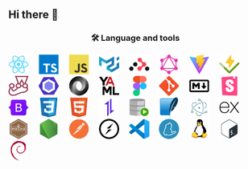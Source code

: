 ## Hi there 👋

<!--
**nhope123/nhope123** is a ✨ _special_ ✨ repository because its `README.md` (this file) appears on your GitHub profile.

Here are some ideas to get you started:

- 🔭 I’m currently working on ...
- 🌱 I’m currently learning ...
- 👯 I’m looking to collaborate on ...
- 🤔 I’m looking for help with ...
- 💬 Ask me about ...
- 📫 How to reach me: ...
- 😄 Pronouns: ...
- ⚡ Fun fact: ...
-->
<h3 align="center">🛠 Language and tools</h3>
<!--  -->
<div align="left">
  <!-- React -->
<img alt="react-icon" height="40" src="https://github.com/devicons/devicon/blob/v2.16.0/icons/react/react-original.svg" title="React"  />
<img width="12" />

<!-- Typescript -->
<img alt="typescript-icon" height="40" src="https://github.com/devicons/devicon/blob/v2.16.0/icons/typescript/typescript-original.svg" title="Typescript"  />
<img width="12" />

<!-- Javascript -->
<img alt="javascript-icon" height="40" src="https://github.com/devicons/devicon/blob/v2.16.0/icons/javascript/javascript-original.svg" title="Javascript"  />
<img width="12" />

<!-- Materialui -->
<img alt="materialui-icon" height="40" src="https://github.com/devicons/devicon/blob/v2.16.0/icons/materialui/materialui-original.svg" title="Materialui"  />
<img width="12" />

<!-- Reactrouter -->
<img alt="reactrouter-icon" height="40" src="https://github.com/devicons/devicon/blob/v2.16.0/icons/reactrouter/reactrouter-original.svg" title="Reactrouter"  />
<img width="12" />

<!-- Graphql -->
<img alt="graphql-icon" height="40" src="https://github.com/devicons/devicon/blob/v2.16.0/icons/graphql/graphql-plain.svg" title="Graphql"  />
<img width="12" />

<!-- Vitejs -->
<img alt="vitejs-icon" height="40" src="https://github.com/devicons/devicon/blob/v2.16.0/icons/vitejs/vitejs-original.svg" title="Vitejs"  />
<img width="12" />

<!-- Vitest -->
<img alt="vitest-icon" height="40" src="https://github.com/devicons/devicon/blob/v2.16.0/icons/vitest/vitest-original.svg" title="Vitest"  />
<img width="12" />

<!-- Jest -->
<img alt="jest-icon" height="40" src="https://github.com/devicons/devicon/blob/v2.16.0/icons/jest/jest-plain.svg" title="Jest"  />
<img width="12" />

<!-- Eslint -->
<img alt="eslint-icon" height="40" src="https://github.com/devicons/devicon/blob/v2.16.0/icons/eslint/eslint-original.svg" title="Eslint"  />
<img width="12" />

<!-- Json -->
<img alt="json-icon" height="40" src="https://github.com/devicons/devicon/blob/v2.16.0/icons/json/json-original.svg" title="Json"  />
<img width="12" />

<!-- Yaml -->
<img alt="yaml-icon" height="40" src="https://github.com/devicons/devicon/blob/v2.16.0/icons/yaml/yaml-original.svg" title="Yaml"  />
<img width="12" />

<!-- Figma -->
<img alt="figma-icon" height="40" src="https://github.com/devicons/devicon/blob/v2.16.0/icons/figma/figma-original.svg" title="Figma"  />
<img width="12" />

<!-- Git -->
<img alt="git-icon" height="40" src="https://github.com/devicons/devicon/blob/v2.16.0/icons/git/git-original.svg" title="Git"  />
<img width="12" />

<!-- Markdown -->
<img alt="markdown-icon" height="40" src="https://github.com/devicons/devicon/blob/v2.16.0/icons/markdown/markdown-original.svg" title="Markdown"  />
<img width="12" />

<!-- Storybook -->
<img alt="storybook-icon" height="40" src="https://github.com/devicons/devicon/blob/v2.16.0/icons/storybook/storybook-original.svg" title="Storybook"  />
<img width="12" />

<!-- Bootstrap -->
<img alt="bootstrap-icon" height="40" src="https://github.com/devicons/devicon/blob/v2.16.0/icons/bootstrap/bootstrap-original.svg" title="Bootstrap"  />
<img width="12" />

<!-- Css3 -->
<img alt="css3-icon" height="40" src="https://github.com/devicons/devicon/blob/v2.16.0/icons/css3/css3-original.svg" title="Css3"  />
<img width="12" />

<!-- Html5 -->
<img alt="html5-icon" height="40" src="https://github.com/devicons/devicon/blob/v2.16.0/icons/html5/html5-original.svg" title="Html5"  />
<img width="12" />

<!-- Axios -->
<img alt="axios-icon" height="40" src="https://github.com/devicons/devicon/blob/v2.16.0/icons/axios/axios-plain.svg" title="Axios"  />
<img width="12" />

<!-- Sqldeveloper -->
<img alt="sqldeveloper-icon" height="40" src="https://github.com/devicons/devicon/blob/v2.16.0/icons/sqldeveloper/sqldeveloper-original.svg" title="Sqldeveloper"  />
<img width="12" />

<!-- Sqlite -->
<img alt="sqlite-icon" height="40" src="https://github.com/devicons/devicon/blob/v2.16.0/icons/sqlite/sqlite-original.svg" title="Sqlite"  />
<img width="12" />

<!-- Electron -->
<img alt="electron-icon" height="40" src="https://github.com/devicons/devicon/blob/v2.16.0/icons/electron/electron-original.svg" title="Electron"  />
<img width="12" />

<!-- Express -->
<img alt="express-icon" height="40" src="https://github.com/devicons/devicon/blob/v2.16.0/icons/express/express-original.svg" title="Express"  />
<img width="12" />

<!-- Mocha -->
<img alt="mocha-icon" height="40" src="https://github.com/devicons/devicon/blob/v2.16.0/icons/mocha/mocha-original.svg" title="Mocha"  />
<img width="12" />

<!-- Nodejs -->
<img alt="nodejs-icon" height="40" src="https://github.com/devicons/devicon/blob/v2.16.0/icons/nodejs/nodejs-original.svg" title="Nodejs"  />
<img width="12" />

<!-- Postman -->
<img alt="postman-icon" height="40" src="https://github.com/devicons/devicon/blob/v2.16.0/icons/postman/postman-original.svg" title="Postman"  />
<img width="12" />

<!-- Socketio -->
<img alt="socketio-icon" height="40" src="https://github.com/devicons/devicon/blob/v2.16.0/icons/socketio/socketio-original.svg" title="Socketio"  />
<img width="12" />

<!-- Vscode -->
<img alt="vscode-icon" height="40" src="https://github.com/devicons/devicon/blob/v2.16.0/icons/vscode/vscode-original.svg" title="Vscode"  />
<img width="12" />

<!-- Yarn -->
<img alt="yarn-icon" height="40" src="https://github.com/devicons/devicon/blob/v2.16.0/icons/yarn/yarn-original.svg" title="Yarn"  />
<img width="12" />

<!-- Linux -->
<img alt="linux-icon" height="40" src="https://github.com/devicons/devicon/blob/v2.16.0/icons/linux/linux-original.svg" title="Linux"  />
<img width="12" />

<!-- Bash -->
<img alt="bash-icon" height="40" src="https://github.com/devicons/devicon/blob/v2.16.0/icons/bash/bash-original.svg" title="Bash"  />
<img width="12" />

<!-- Debian -->
<img alt="debian-icon" height="40" src="https://github.com/devicons/devicon/blob/v2.16.0/icons/debian/debian-original.svg" title="Debian"  />
<img width="12" />

</div>
